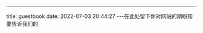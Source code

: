 ---
title: guestbook
date: 2022-07-03 20:44:27
---在此处留下你对网站的期盼和要告诉我们的
<div class="ds-recent-visitors" data-num-items="28" data-avatar-size="42" id="ds-recent-visitors"></div>
